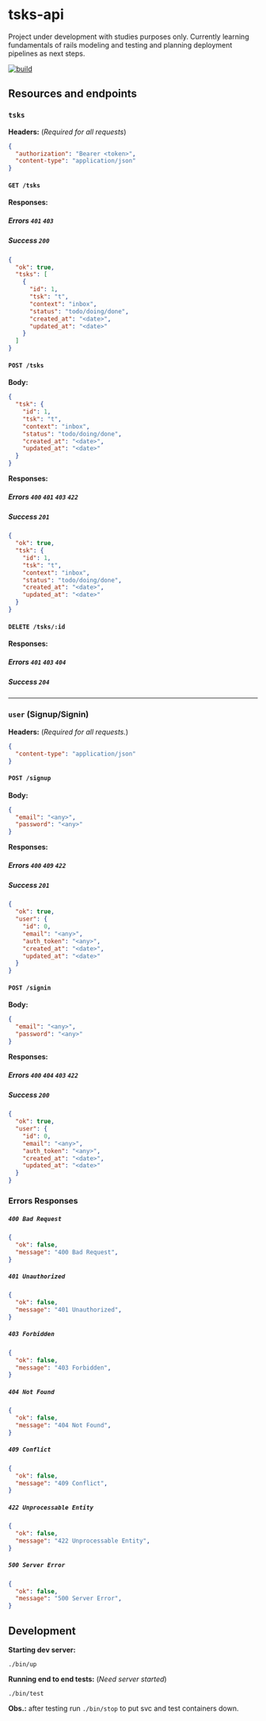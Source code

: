 # tsks-api

Project under development with studies purposes only. Currently learning
fundamentals of rails modeling and testing and planning deployment pipelines as
next steps.

[![build](https://app.travis-ci.com/luanrv/tsks-api.svg?branch=main)](https://app.travis-ci.com/luanrv/tsks-api)

## Resources and endpoints

### `tsks`

**Headers:** (_Required for all requests_)

```json
{
  "authorization": "Bearer <token>",
  "content-type": "application/json"
}
```

#### `GET /tsks`

**Responses:**

##### Errors `401` `403`

##### Success `200`

```json
{
  "ok": true,
  "tsks": [
    {
      "id": 1,
      "tsk": "t",
      "context": "inbox",
      "status": "todo/doing/done",
      "created_at": "<date>",
      "updated_at": "<date>"
    }
  ]
}
```

#### `POST /tsks`

**Body:**

```json
{
  "tsk": {
    "id": 1,
    "tsk": "t",
    "context": "inbox",
    "status": "todo/doing/done",
    "created_at": "<date>",
    "updated_at": "<date>"
  }
}
```

**Responses:**

##### Errors `400` `401` `403` `422`

##### Success `201`

```json
{
  "ok": true,
  "tsk": {
    "id": 1,
    "tsk": "t",
    "context": "inbox",
    "status": "todo/doing/done",
    "created_at": "<date>",
    "updated_at": "<date>"
  }
}
```

#### `DELETE /tsks/:id`

**Responses:**

##### Errors `401` `403` `404`

##### Success `204`

<hr/>

### `user` (Signup/Signin)

**Headers:** (_Required for all requests._)

```json
{
  "content-type": "application/json"
}
```

#### `POST /signup`

**Body:**

```json
{
  "email": "<any>",
  "password": "<any>"
}
```

**Responses:**

##### Errors `400` `409` `422`

##### Success `201`

```json
{
  "ok": true,
  "user": {
    "id": 0,
    "email": "<any>",
    "auth_token": "<any>",
    "created_at": "<date>",
    "updated_at": "<date>"
  }
}
```

#### `POST /signin`

**Body:**

```json
{
  "email": "<any>",
  "password": "<any>"
}
```

**Responses:**

##### Errors `400` `404` `403` `422`

##### Success `200`

```json
{
  "ok": true,
  "user": {
    "id": 0,
    "email": "<any>",
    "auth_token": "<any>",
    "created_at": "<date>",
    "updated_at": "<date>"
  }
}
```

### Errors Responses

##### `400 Bad Request`

```json
{
  "ok": false,
  "message": "400 Bad Request",
}
```

##### `401 Unauthorized`

```json
{
  "ok": false,
  "message": "401 Unauthorized",
}
```

##### `403 Forbidden`

```json
{
  "ok": false,
  "message": "403 Forbidden",
}
```

##### `404 Not Found`

```json
{
  "ok": false,
  "message": "404 Not Found",
}
```

##### `409 Conflict`

```json
{
  "ok": false,
  "message": "409 Conflict",
}
```

##### `422 Unprocessable Entity`

```json
{
  "ok": false,
  "message": "422 Unprocessable Entity",
}
```

##### `500 Server Error`

```json
{
  "ok": false,
  "message": "500 Server Error",
}
```

## Development

**Starting dev server:**

```
./bin/up
```

**Running end to end tests:** (_Need server started_)

```
./bin/test
```

**Obs.:** after testing run `./bin/stop` to put svc and test containers down.

